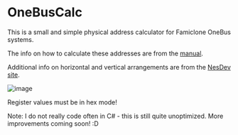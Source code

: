 # OneBusCalc

This is a small and simple physical address calculator for Famiclone OneBus systems.

The info on how to calculate these addresses are from the [manual](http://www.vrt.com.tw/old_site/admin/upload/datasheet/VT02%20Data%20Sheet%20RevisionA5_ENG__1.pdf).

Additional info on horizontal and vertical arrangements are from the [NesDev site](https://www.nesdev.org/wiki/INES).

![image](https://github.com/user-attachments/assets/7f68a527-9cf7-4c64-9dc0-e67e2804a25b)

Register values must be in hex mode!

Note: I do not really code often in C# - this is still quite unoptimized. More improvements coming soon! :D
